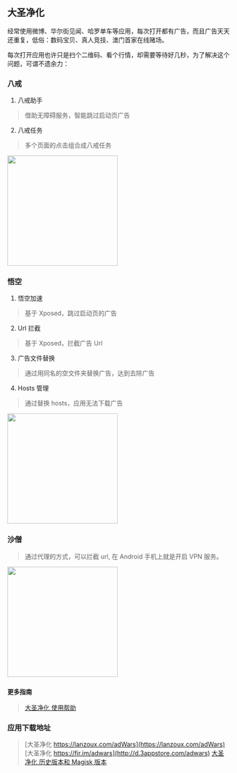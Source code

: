 ## 大圣净化

经常使用微博、华尔街见闻、哈罗单车等应用，每次打开都有广告，而且广告天天还重复，低俗：数码宝贝、真人竞技、澳门首家在线赌场。

每次打开应用也许只是扫个二维码、看个行情，却需要等待好几秒，为了解决这个问题，可谓不遗余力：

### 八戒
1. 八戒助手
> 借助无障碍服务，智能跳过启动页广告
2. 八戒任务
> 多个页面的点击组合成八戒任务

<img src="https://raw.githubusercontent.com/wiki/jdlingyu/ad-wars/images/bajie.jpg" width="250">

### 悟空
1. 悟空加速
> 基于 Xposed，跳过启动页的广告
2. Url 拦截
> 基于 Xposed，拦截广告 Url
3. 广告文件替换
> 通过用同名的空文件夹替换广告，达到去除广告
4. Hosts 管理
> 通过替换 hosts，应用无法下载广告

<img src="https://raw.githubusercontent.com/wiki/jdlingyu/ad-wars/images/wukong.jpg" width="250">

### 沙僧
> 通过代理的方式，可以拦截 url, 在 Android 手机上就是开启 VPN 服务。

<img src="https://raw.githubusercontent.com/wiki/jdlingyu/ad-wars/images/saseng.jpg" width="250">

### `更多指南`
> [大圣净化 使用帮助](https://github.com/jdlingyu/ad-wars/wiki)

### 应用下载地址

> [大圣净化 https://lanzoux.com/adWars](https://lanzoux.com/adWars)
> [大圣净化 https://fir.im/adwars](http://d.3appstore.com/adwars)
> [大圣净化 历史版本和 Magisk 版本](https://estar.lanzouo.com/s/DaMagisk)
